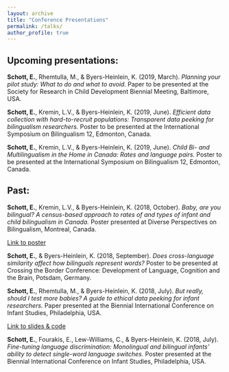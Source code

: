 ```yaml
---
layout: archive
title: "Conference Presentations"
permalink: /talks/
author_profile: true
---
```


Upcoming presentations:
-----

**Schott, E.**, Rhemtulla, M., & Byers-Heinlein, K. (2019, March). *Planning your pilot study: What to do and what to avoid.* Paper to be presented at the Society for Research in Child Development Biennial Meeting, Baltimore, USA.


**Schott, E.**, Kremin, L.V., & Byers-Heinlein, K. (2019, June). *Efficient data collection with hard-to-recruit populations: Transparent data peeking for bilingualism researchers.* Poster to be presented at the International Symposium on Bilingualism 12, Edmonton, Canada.

**Schott, E.**, Kremin, L.V., & Byers-Heinlein, K. (2019, June). *Child Bi- and Multilingualism in the Home in Canada: Rates and language pairs.* Poster to be presented at the International Symposium on Bilingualism 12, Edmonton, Canada.



Past:
-----

**Schott, E.**, Kremin, L.V., & Byers-Heinlein, K. (2018, October). *Baby, are you bilingual? A census-based approach to rates of and types of infant and child bilingualism in Canada.* Poster presented at Diverse Perspectives on Bilingualism, Montreal, Canada.

[Link to poster](https://osf.io/4gekn/)


**Schott, E.**, & Byers-Heinlein, K. (2018, September). *Does cross-language similarity affect how bilinguals represent words?* Poster to be presented at Crossing the Border Conference: Development of Language, Cognition and the Brain, Potsdam, Germany.


**Schott, E.**, Rhemtulla, M., & Byers-Heinlein, K. (2018, July). *But really, should I test more babies? A guide to ethical data peeking for infant researchers.* Paper presented at the Biennial International Conference on Infant Studies, Philadelphia, USA.

[Link to slides & code](https://osf.io/cb6hw/)


**Schott, E.**, Fourakis, E., Lew-Williams, C., & Byers-Heinlein, K. (2018, July). *Fine-tuning language discrimination: Monolingual and bilingual infants’ ability to detect single-word language switches.* Poster presented at the Biennial International Conference on Infant Studies, Philadelphia, USA.
